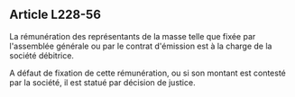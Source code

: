 Article L228-56
----
La rémunération des représentants de la masse telle que fixée par l'assemblée
générale ou par le contrat d'émission est à la charge de la société débitrice.

A défaut de fixation de cette rémunération, ou si son montant est contesté par
la société, il est statué par décision de justice.
